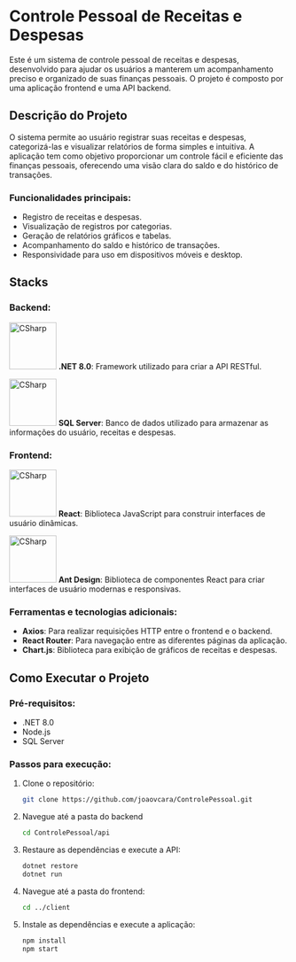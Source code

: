 # Controle Pessoal de Receitas e Despesas

Este é um sistema de controle pessoal de receitas e despesas, desenvolvido para ajudar os usuários a manterem um acompanhamento preciso e organizado de suas finanças pessoais. O projeto é composto por uma aplicação frontend e uma API backend.

## Descrição do Projeto

O sistema permite ao usuário registrar suas receitas e despesas, categorizá-las e visualizar relatórios de forma simples e intuitiva. A aplicação tem como objetivo proporcionar um controle fácil e eficiente das finanças pessoais, oferecendo uma visão clara do saldo e do histórico de transações.

### Funcionalidades principais:
- Registro de receitas e despesas.
- Visualização de registros por categorias.
- Geração de relatórios gráficos e tabelas.
- Acompanhamento do saldo e histórico de transações.
- Responsividade para uso em dispositivos móveis e desktop.

## Stacks
### Backend:
<img alt="CSharp" src="https://github.com/joaovcara/ControlePessoal/image/project/csharp.png?raw=true" height="85px"/>  **.NET 8.0**: Framework utilizado para criar a API RESTful.

<img alt="CSharp" src="https://github.com/joaovcara/ControlePessoal/image/project/sql.png?raw=true" height="85px"/>  **SQL Server**: Banco de dados utilizado para armazenar as informações do usuário, receitas e despesas.

### Frontend:
<img alt="CSharp" src="https://github.com/joaovcara/ControlePessoal/image/project/react.png?raw=true" height="85px"/>  **React**: Biblioteca JavaScript para construir interfaces de usuário dinâmicas.

<img alt="CSharp" src="https://github.com/joaovcara/ControlePessoal/image/project/antd.png?raw=true" height="85px"/>  **Ant Design**: Biblioteca de componentes React para criar interfaces de usuário modernas e responsivas.

### Ferramentas e tecnologias adicionais:
- **Axios**: Para realizar requisições HTTP entre o frontend e o backend.
- **React Router**: Para navegação entre as diferentes páginas da aplicação.
- **Chart.js**: Biblioteca para exibição de gráficos de receitas e despesas.

## Como Executar o Projeto

### Pré-requisitos:
- .NET 8.0
- Node.js
- SQL Server

### Passos para execução:
1. Clone o repositório:
   ```bash
   git clone https://github.com/joaovcara/ControlePessoal.git
2. Navegue até a pasta do backend
   ```bash
   cd ControlePessoal/api
3. Restaure as dependências e execute a API:
   ```bash
   dotnet restore
   dotnet run
4. Navegue até a pasta do frontend:
   ```bash
   cd ../client
5. Instale as dependências e execute a aplicação:
   ```bash
   npm install
   npm start

